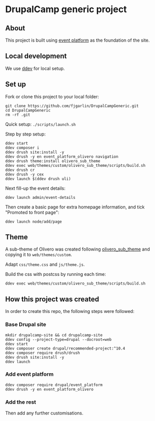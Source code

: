 # DrupalCamp generic project

## About

This project is built using [event platform](https://www.drupal.org/project/event_platform) as the foundation of the site.

## Local development
We use [ddev](https://ddev.com/) for local setup.

## Set up

Fork or clone this project to your local folder:
```
git clone https://github.com/fjgarlin/DrupalCampGeneric.git
cd DrupalCampGeneric
rm -rf .git
```

Quick setup: `./scripts/launch.sh`

Step by step setup:
```
ddev start
ddev composer i
ddev drush site:install -y
ddev drush -y en event_platform_olivero navigation
ddev drush theme:install olivero_sub_theme
ddev exec web/themes/custom/olivero_sub_theme/scripts/build.sh
ddev drush cr
ddev drush -y cex
ddev launch $(ddev drush uli)
```

Next fill-up the event details:
```
ddev launch admin/event-details
```

Then create a basic page for extra homepage information, and tick "Promoted to front page":
```
ddev launch node/add/page
```

## Theme
A sub-theme of Olivero was created following [olivero_sub_theme](https://github.com/mogtofu33/olivero_sub_theme) and copying it to `web/themes/custom`.

Adapt `css/theme.css` and `js/theme.js`.

Build the css with postcss by running each time:
```
ddev exec web/themes/custom/olivero_sub_theme/scripts/build.sh
```

## How this project was created
In order to create this repo, the following steps were followed:

### Base Drupal site
```
mkdir drupalcamp-site && cd drupalcamp-site
ddev config --project-type=drupal --docroot=web
ddev start
ddev composer create drupal/recommended-project:^10.4
ddev composer require drush/drush
ddev drush site:install -y
ddev launch
```

### Add event platform
```
ddev composer require drupal/event_platform
ddev drush -y en event_platform_olivero
```

### Add the rest
Then add any further customisations.
